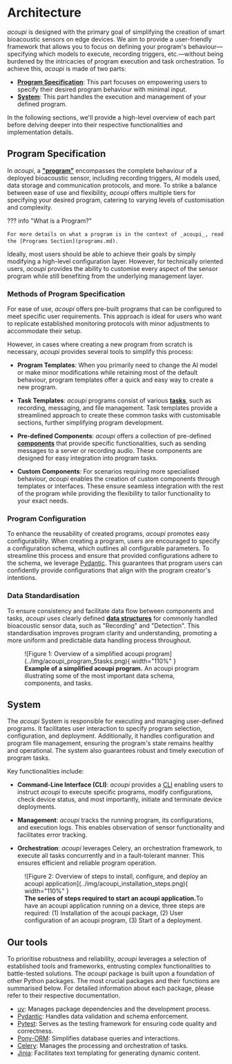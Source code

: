 # Architecture

_acoupi_ is designed with the primary goal of simplifying the creation of smart bioacoustic sensors on edge devices.
We aim to provide a user-friendly framework that allows you to focus on defining your program's behaviour—specifying which models to execute, recording triggers, etc.—without being burdened by the intricacies of program execution and task orchestration.
To achieve this, _acoupi_ is made of two parts:

- [**Program Specification**](#program_specification): This part focuses on empowering users to specify their desired program behaviour with minimal input.
- [**System**](#system): This part handles the execution and management of your defined program.

In the following sections, we'll provide a high-level overview of each part before delving deeper into their respective functionalities and implementation details.

## Program Specification

In _acoupi_, a [**"program"**](programs.md) encompasses the complete behaviour of a deployed bioacoustic sensor, including recording triggers, AI models used, data storage and communication protocols, and more.
To strike a balance between ease of use and flexibility, _acoupi_ offers multiple tiers for specifying your desired program, catering to varying levels of customisation and complexity.

??? info "What is a Program?"

    For more details on what a program is in the context of _acoupi_, read the [Programs Section](programs.md).

Ideally, most users should be able to achieve their goals by simply modifying a high-level configuration layer.
However, for technically oriented users, _acoupi_ provides the ability to customise every aspect of the sensor program while still benefiting from the underlying management layer.

### Methods of Program Specification

For ease of use, _acoupi_ offers pre-built programs that can be configured to meet specific user requirements.
This approach is ideal for users who want to replicate established monitoring protocols with minor adjustments to accommodate their setup.

However, in cases where creating a new program from scratch is necessary, _acoupi_ provides several tools to simplify this process:

- **Program Templates**: When you primarily need to change the AI model or make minor modifications while retaining most of the default behaviour, program templates offer a quick and easy way to create a new program.

- **Task Templates**: _acoupi_ programs consist of various [**tasks**](tasks.md), such as recording, messaging, and file management.
    Task templates provide a streamlined approach to create these common tasks with customisable sections, further simplifying program development.

- **Pre-defined Components**: _acoupi_ offers a collection of pre-defined [**components**](components.md) that provide specific functionalities, such as sending messages to a server or recording audio.
    These components are designed for easy integration into program tasks.

- **Custom Components**: For scenarios requiring more specialised behaviour, _acoupi_ enables the creation of custom components through templates or interfaces.
    These ensure seamless integration with the rest of the program while providing the flexibility to tailor functionality to your exact needs.

### Program Configuration

To enhance the reusability of created programs, _acoupi_ promotes easy configurability.
When creating a program, users are encouraged to specify a configuration schema, which outlines all configurable parameters.
To streamline this process and ensure that provided configurations adhere to the schema, we leverage [Pydantic](https://docs.pydantic.dev/dev/).
This guarantees that program users can confidently provide configurations that align with the program creator's intentions.

### Data Standardisation

To ensure consistency and facilitate data flow between components and tasks, _acoupi_ uses clearly defined [**data structures**](data_schema.md) for commonly handled bioacoustic sensor data, such as "Recording" and "Detection".
This standardisation improves program clarity and understanding, promoting a more uniform and predictable data handling process throughout.

<figure markdown="span">
    ![Figure 1: Overview of a simplified acoupi program](../img/acoupi_program_5tasks.png){ width="110%" }
    <figcaption><b>Example of a simplified acoupi program.</b> An acoupi program illustrating some of the most important data schema, components, and tasks.
</figure>

## System

The _acoupi_ System is responsible for executing and managing user-defined programs.
It facilitates user interaction to specify program selection, configuration, and deployment.
Additionally, it handles configuration and program file management, ensuring the program's state remains healthy and operational.
The system also guarantees robust and timely execution of program tasks.

Key functionalities include:

- **Command-Line Interface (CLI)**: _acoupi_ provides a [CLI](../reference/cli.md) enabling users to instruct _acoupi_ to execute specific programs, modify configurations, check device status, and most importantly, initiate and terminate device deployments.

- **Management**: _acoupi_ tracks the running program, its configurations, and execution logs.
    This enables observation of sensor functionality and facilitates error tracking.

- **Orchestration**: _acoupi_ leverages Celery, an orchestration framework, to execute all tasks concurrently and in a fault-tolerant manner.
    This ensures efficient and reliable program operation.

<figure markdown="span">
    ![Figure 2: Overview of steps to install, configure, and deploy an acoupi application](../img/acoupi_installation_steps.png){ width="110%" }
    <figcaption><b>The series of steps required to start an acoupi application.</b>To have an acoupi application running on a device, three steps are required: (1) Installation of the acoupi package, (2) User configuration of an acoupi program, (3) Start of a deployment.
</figure>

## Our tools

To prioritise robustness and reliability, _acoupi_ leverages a selection of established tools and frameworks, entrusting complex functionalities to battle-tested solutions.
The _acoupi_ package is built upon a foundation of other Python packages.
The most crucial packages and their functions are summarised below.
For detailed information about each package, please refer to their respective documentation.

- [uv](https://docs.astral.sh/uv/): Manages package dependencies and the development process.
- [Pydantic](https://docs.pydantic.dev/dev/): Handles data validation and schema enforcement.
- [Pytest](https://docs.pytest.org/en/7.4.x/): Serves as the testing framework for ensuring code quality and correctness.
- [Pony-ORM](https://ponyorm.org/): Simplifies database queries and interactions.
- [Celery](https://docs.celeryq.dev/en/stable/getting-started/introduction.html): Manages the processing and orchestration of tasks.
- [Jinja](https://jinja.palletsprojects.com/en/3.1.x/): Facilitates text templating for generating dynamic content.
